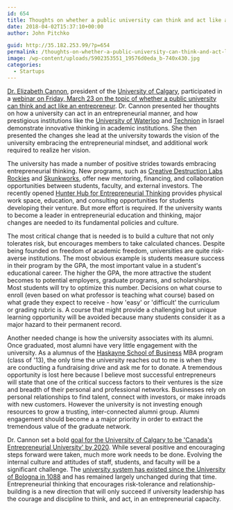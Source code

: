 ```yaml
---
id: 654
title: Thoughts on whether a public university can think and act like an entrepreneur
date: 2018-04-02T15:37:10+00:00
author: John Pitchko

guid: http://35.182.253.99/?p=654
permalink: /thoughts-on-whether-a-public-university-can-think-and-act-like-an-entrepreneur/
image: /wp-content/uploads/5902353551_19576d0eda_b-740x430.jpg
categories:
  - Startups
---
```

<a href="http://www.ucalgary.ca/president/about">Dr. Elizabeth Cannon</a>, president of the <a href="https://www.ucalgary.ca/">University of Calgary</a>, participated in a <a href="https://event.on24.com/eventRegistration/console/EventConsoleApollo.jsp?&amp;eventid=1587198&amp;sessionid=1&amp;username=&amp;partnerref=&amp;format=fhvideo1&amp;mobile=false&amp;flashsupportedmobiledevice=false&amp;helpcenter=false&amp;key=875ED6BF092BD666276C935301804CEE&amp;text_language_id=en&amp;playerwidth=1000&amp;playerheight=650&amp;overwritelobby=y&amp;eventuserid=195486394&amp;contenttype=A&amp;mediametricsessionid=162352480&amp;mediametricid=2274979&amp;usercd=195486394&amp;mode=launch">webinar on Friday, March 23 on the topic of whether a public university can think and act like an entrepreneur</a>. Dr. Cannon presented her thoughts on how a university can act in an entrepreneurial manner, and how prestigious institutions like the <a href="https://uwaterloo.ca/">University of Waterloo</a> and <a href="https://www.technion.ac.il/en/home-2/">Technion</a> in Israel demonstrate innovative thinking in academic institutions. She then presented the changes she lead at the university towards the vision of the university embracing the entrepreneurial mindset, and additional work required to realize her vision.

The university has made a number of positive strides towards embracing entrepreneurial thinking. New programs, such as <a href="https://www.creativedestructionlab.com/locations/calgary/">Creative Destruction Labs Rockies</a> and <a href="https://haskayne.ucalgary.ca/hunter-centre/skunkworks">Skunkworks</a>, offer new mentoring, financing, and collaboration opportunities between students, faculty, and external investors. The recently opened <a href="https://go.ucalgary.ca/hunter-hub">Hunter Hub for Entrepreneurial Thinking</a> provides physical work space, education, and consulting opportunities for students developing their venture. But more effort is required. If the university wants to become a leader in entrepreneurial education and thinking, major changes are needed to its fundamental policies and culture.

The most critical change that is needed is to build a culture that not only tolerates risk, but encourages members to take calculated chances. Despite being founded on freedom of academic freedom, universities are quite risk-averse institutions. The most obvious example is students measure success in their program by the GPA, the most important value in a student's educational career. The higher the GPA, the more attractive the student becomes to potential employers, graduate programs, and scholarships. Most students will try to optimize this number. Decisions on what course to enroll (even based on what professor is teaching what course) based on what grade they expect to receive - how 'easy' or 'difficult' the curriculum or grading rubric is. A course that might provide a challenging but unique learning opportunity will be avoided because many students consider it as a major hazard to their permanent record.

Another needed change is how the university associates with its alumni. Once graduated, most alumni have very little engagement with the university. As a alumnus of the <a href="https://haskayne.ucalgary.ca/">Haskayne School of Business</a> MBA program (class of '13), the only time the university reaches out to me is when they are conducting a fundraising drive and ask me for to donate. A tremendous opportunity is lost here because I believe most successful entrepreneurs will state that one of the critical success factors to their ventures is the size and breadth of their personal and professional networks. Businesses rely on personal relationships to find talent, connect with investors, or make inroads with new customers. However the university is not investing enough resources to grow a trusting, inter-connected alumni group. Alumni engagement should become a a major priority in order to extract the tremendous value of the graduate network.

Dr. Cannon set a bold <a href="https://ucalgary.ca/research/files/research/acei-draft-strategic-recommendations-2015-03-13_0.pdf">goal for the University of Calgary to be 'Canada's Entrepreneurial University' by 2020</a>. While several positive and encouraging steps forward were taken, much more work needs to be done. Evolving the internal culture and attitudes of staff, students, and faculty will be a significant challenge. The <a href="http://www.unibo.it/en/university/who-we-are/our-history/the-numbers-of-history">university system has existed since the University of Bologna in 1088</a> and has remained largely unchanged during that time. Entrepreneurial thinking that encourages risk-tolerance and relationship-building is a new direction that will only succeed if university leadership has the courage and discipline to think, and act, in an entrepreneurial capacity.